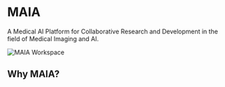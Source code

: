 # MAIA

A Medical AI Platform for Collaborative Research and Development in the field of Medical Imaging and AI.

![MAIA Workspace](MAIA_Workspace.png)


## Why MAIA?

